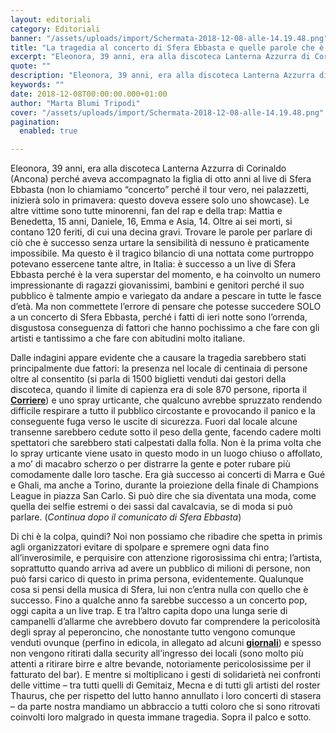 ```yaml
---
layout: editoriali
category: Editoriali
banner: "/assets/uploads/import/Schermata-2018-12-08-alle-14.19.48.png"
title: "La tragedia al concerto di Sfera Ebbasta e quelle parole che è impossibile trovare"
excerpt: "Eleonora, 39 anni, era alla discoteca Lanterna Azzurra di Corinaldo (Ancona) perché aveva accompagnato la figlia di otto anni al live di Sfera Ebbasta (non lo chiamiamo “concerto” perché il tour vero, nei palazzetti, inizierà solo in primavera: questo doveva essere solo uno showcase). Le altre vittime sono tutte minorenni, fan del rap e della [&hellip"
quote: ""
description: "Eleonora, 39 anni, era alla discoteca Lanterna Azzurra di Corinaldo (Ancona) perché aveva accompagnato la figlia di otto anni al live di Sfera Ebbasta (non lo chiamiamo “concerto” perché il tour vero, nei palazzetti, inizierà solo in primavera: questo doveva essere solo uno showcase). Le altre vittime sono tutte minorenni, fan del rap e della [&hellip"
keywords: ""
date: 2018-12-08T00:00:00.000+01:00
author: "Marta Blumi Tripodi"
cover: "/assets/uploads/import/Schermata-2018-12-08-alle-14.19.48.png"
pagination:
  enabled: true

---
```


Eleonora, 39 anni, era alla discoteca Lanterna Azzurra di Corinaldo (Ancona) perché aveva accompagnato la figlia di otto anni al live di Sfera Ebbasta (non lo chiamiamo “concerto” perché il tour vero, nei palazzetti, inizierà solo in primavera: questo doveva essere solo uno showcase). Le altre vittime sono tutte minorenni, fan del rap e della trap: Mattia e Benedetta, 15 anni, Daniele, 16, Emma e Asia, 14\. Oltre ai sei morti, si contano 120 feriti, di cui una decina gravi. Trovare le parole per parlare di ciò che è successo senza urtare la sensibilità di nessuno è praticamente impossibile. Ma questo è il tragico bilancio di una nottata come purtroppo potevano essercene tante altre, in Italia: è successo a un live di Sfera Ebbasta perché è la vera superstar del momento, e ha coinvolto un numero impressionante di ragazzi giovanissimi, bambini e genitori perché il suo pubblico è talmente ampio e variegato da andare a pescare in tutte le fasce d’età. Ma non commettete l’errore di pensare che potesse succedere SOLO a un concerto di Sfera Ebbasta, perché i fatti di ieri notte sono l’orrenda, disgustosa conseguenza di fattori che hanno pochissimo a che fare con gli artisti e tantissimo a che fare con abitudini molto italiane.

Dalle indagini appare evidente che a causare la tragedia sarebbero stati principalmente due fattori: la presenza nel locale di centinaia di persone oltre al consentito (si parla di 1500 biglietti venduti dai gestori della discoteca, quando il limite di capienza era di sole 870 persone, riporta il [**Corriere**](https://www.corriere.it/cronache/18%5Fdicembre%5F08/ancona-tragedia-discoteca-lanterna-azzurra-crollati-parapetti-fuori-uscita-sicurezza-aa2782c6-fab9-11e8-9a80-9105c7a1d976.shtml)) e uno spray urticante, che qualcuno avrebbe spruzzato rendendo difficile respirare a tutto il pubblico circostante e provocando il panico e la conseguente fuga verso le uscite di sicurezza. Fuori dal locale alcune transenne sarebbero cedute sotto il peso della gente, facendo cadere molti spettatori che sarebbero stati calpestati dalla folla. Non è la prima volta che lo spray urticante viene usato in questo modo in un luogo chiuso o affollato, a mo’ di macabro scherzo o per distrarre la gente e poter rubare più comodamente dalle loro tasche. Era già successo ai concerti di Marra e Gué e Ghali, ma anche a Torino, durante la proiezione della finale di Champions League in piazza San Carlo. Si può dire che sia diventata una moda, come quella dei selfie estremi o dei sassi dal cavalcavia, se di moda si può parlare. (_Continua dopo il comunicato di Sfera Ebbasta_)

Di chi è la colpa, quindi? Noi non possiamo che ribadire che spetta in primis agli organizzatori evitare di spolpare e spremere ogni data fino all’inverosimile, e perquisire con attenzione rigorosissima chi entra; l’artista, soprattutto quando arriva ad avere un pubblico di milioni di persone, non può farsi carico di questo in prima persona, evidentemente. Qualunque cosa si pensi della musica di Sfera, lui non c’entra nulla con quello che è successo. Fino a qualche anno fa sarebbe successo a un concerto pop, oggi capita a un live trap. E tra l’altro capita dopo una lunga serie di campanelli d’allarme che avrebbero dovuto far comprendere la pericolosità degli spray al peperoncino, che nonostante tutto vengono comunque venduti ovunque (perfino in edicola, in allegato ad alcuni [**giornali**](https://www.primaonline.it/2018/10/11/278972/promozione-shock-di-libero-pistola-al-peperoncino-in-vendita-col-quotidiano/)) e spesso non vengono ritirati dalla security all’ingresso dei locali (sono molto più attenti a ritirare birre e altre bevande, notoriamente pericolosissime per il fatturato del bar). E mentre si moltiplicano i gesti di solidarietà nei confronti delle vittime – tra tutti quelli di Gemitaiz, Mecna e di tutti gli artisti del roster Thaurus, che per rispetto del lutto hanno annullato i loro concerti di stasera – da parte nostra mandiamo un abbraccio a tutti coloro che si sono ritrovati coinvolti loro malgrado in questa immane tragedia. Sopra il palco e sotto.